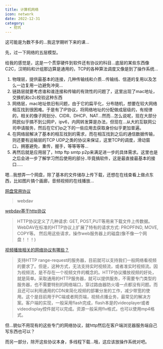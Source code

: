 ```yaml
---
title: 计算机网络
icon: network
date: 2022-12-31
category:
  - 挖坑
---
```


这可能是为数不多的...我这学期听下来的课...

先，过一下网络的五层模型。

给我的感觉是，这是一个贯穿硬件到软件还有协议的科目...底层的某些东西像C2C，汉明码和计组那边算是通用的，TCP的各种算法调度又像是到了操作系统...

1. 物理层，提供最基本的连接，几种传输线和介质...传输线、信道的复用以及怎么一边复用一边避免冲突...
2. 链路层就要考虑谁和谁连接和传输的有效性的问题了，这里出现了mac地址，交换机和c2c校验这种东西
3. 网络层，mac地址依旧有问题，由于它的扁平化，分布随机，想要在较大网络相互找到很困难。于是有了IP协议，将网络地址的分配做成层级的，有规律的，相关的像子网划分、CIDR、DHCP、NAT...然而...怎么说呢，现在大部分网民似乎搞不到公网IP，ipv6，内网转发算是办法，但现在...从大的互联网公司申请服务，然后在它们ip之下的一些应用去获取身份似乎更加普遍。
4. 在网络层解决了基本的相互找到的需求，而在相互找到之后的通信数据传输，则还要有运输层的TCP UDP之类的协议来保证，这里TCP的调度，滑动窗口，拥塞避免，重传，握手，等等等等...
5. 再然后就是应用层了，http ftp smtp p2p来满足进一步的具体需求。这里也是之后会进一步了解学习然后使用的部分..毕竟搞软件，这是最直接最基本的接口.....

嗯...我想弄一个网盘，除了基本的文件储存上传下载，还想在在线查看上做点东西，比如图片搞个画廊，音频视频的在线播放...

[网盘常用协议](https://www.zhihu.com/question/21511143)
>webdav

[webdav基于http协议](https://www.zhihu.com/question/30719209/answer/222264978)

>HTTP协议定义了几种请求: GET, POST,PUT等用来下载文件上传数据。WebDAV在标准的HTTP协议上扩展了特有的请求方式: PROPFIND, MOVE, COPY等。 然后用这些请求，操作web服务器上的磁盘(像不像一个网盘！！！)

[视频播放相关的网络协议有哪些？](https://www.zhihu.com/question/20621558)

>支持HTTP range-request的服务器，目前就可以支持我们一般网络看视频的要求了。但是，这种方式，无法支持实时视频流，或者准实时视频流。因为视频流，是不存在一个视频文件的概念的。HTTP协议播放视频的好处，就是简单。采取通用的HTTP服务器，就可以提供服务，不需要专门类型的服务器，也不需要特别的网络端口，穿过路由器防火墙一点都没有问题。而且还可以利用通用的CDN来简化视频的部署分发的工作，减少带宽的使用。这个是目前用于PC端或者网页端，视频点播业务，最常见的解决方案。客户端的实现，一般采用flash完成，flash本是的videoplayer或者videodisplay控件就可以完成。资源一般采用flv格式，也可以使用mp4格式。

但...貌似不用现有的这些专门的网络协议，就http然后在客户端浏览器服务端自己写东西也可以？

而另一部分，除开这些协议本身，多线程下载...哦，这应该放操作系统对吧。
